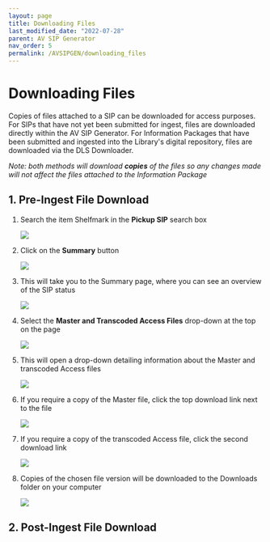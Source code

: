 ```yaml
---
layout: page
title: Downloading Files
last_modified_date: "2022-07-28"
parent: AV SIP Generator
nav_order: 5
permalink: /AVSIPGEN/downloading_files
---
```


# Downloading Files

Copies of files attached to a SIP can be downloaded for access purposes.  For SIPs that have not yet been submitted for ingest, files are downloaded directly within the AV SIP Generator.  For Information Packages that have been submitted and ingested into the Library's digital repository, files are downloaded via the DLS Downloader.

_Note: both methods will download **copies** of the files so any changes made will not affect the files attached to the Information Package_

## 1. Pre-Ingest File Download

1. Search the item Shelfmark in the **Pickup SIP** search box

    <img src="{{ site.baseurl }}/assets/images/downloading_files/1_pickup_sip.png">

2. Click on the **Summary** button

    <img src="{{ site.baseurl }}/assets/images/downloading_files/2_summary_select.png">

3. This will take you to the Summary page, where you can see an overview of the SIP status

    <img src="{{ site.baseurl }}/assets/images/downloading_files/3_summary.png">

4. Select the **Master and Transcoded Access Files** drop-down at the top on the page

    <img src="{{ site.baseurl }}/assets/images/downloading_files/4_summary.png">

5. This will open a drop-down detailing information about the Master and transcoded Access files

    <img src="{{ site.baseurl }}/assets/images/downloading_files/5_summary.png">

6. If you require a copy of the Master file, click the top download link next to the file

    <img src="{{ site.baseurl }}/assets/images/downloading_files/6_wav_download.png">

7. If you require a copy of the transcoded Access file, click the second download link

    <img src="{{ site.baseurl }}/assets/images/downloading_files/7_mp4_download.png">

8. Copies of the chosen file version will be downloaded to the Downloads folder on your computer

    <img src="{{ site.baseurl }}/assets/images/downloading_files/8_download.png">

## 2. Post-Ingest File Download
